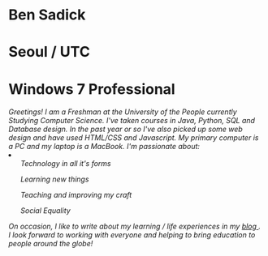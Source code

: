 <h1>Ben Sadick</h1>
<h1>Seoul / UTC</h1>
<h1>Windows 7 Professional</h1>

<h6>Greetings! I am a Freshman at the University of the People currently Studying Computer Science. I've taken courses in Java, Python, SQL and Database design. In the past year or so I've also picked up some web design and have used HTML/CSS and Javascript. My primary computer is a PC and my laptop is a MacBook. 
I'm passionate about:
<li><ul>Technology in all it's forms</ul>
<ul>Learning new things</ul>
<ul>Teaching and improving my craft</ul>
<ul>Social Equality</ul></li>

On occasion, I like to write about my learning / life experiences in my <a href="https://smittyanddrweston.wordpress.com/"> blog </a>. I look forward to working with everyone and helping to bring education to people around the globe!</h6>
